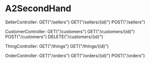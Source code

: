 # A2SecondHand
SellerController:
GET("/sellers")
GET("/sellers/{id}")
POST("/sellers")

CustomerController:
GET("/customers")
GET("/customers/{id}")
POST("/customers")
DELETE("/customers/{id}")

ThingController:
GET("/things")
GET("/things/{id}")

OrderController:
GET("/orders")
GET("/orders/{id}")
POST("/orders")
